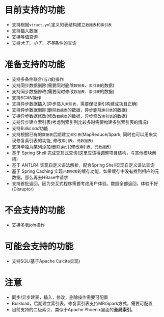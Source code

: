 
# 目前支持的功能

- 支持根据`struct.yml`定义的表结构建立`数据表`和`索引表`
- 支持插入数据
- 支持等值查询
- 支持*大于*、*小于*、*不等*条件的查询

# 准备支持的功能

- 支持多条件联合(与/或)操作
- 支持同步数据删除(需要同时删除`数据表`、`索引表`的数据)
- 支持同步数据修改(需要同时修改`数据表`、`索引表`的数据)
- 支持*SCAN*操作
- 支持异步数据插入(异步插入`索引表`，需要保证索引构建成功且正确)
- 支持异步数据删除(删除`数据表`的数据，异步删除`索引表`的数据)
- 支持异步数据修改(修改`数据表`的数据，异步修改`索引表`的数据)
- 支持异步建立索引表(考虑到索引列比较多时需要构建多张索引表的情况)
- 支持*BulkLoad*功能
- 支持根据已有的`数据表`后期建立`索引表`(MapReduce/Spark, 同时也可以用来实现修复索引表的功能, 修改`索引表`、`元数据表`)
- 支持单独为某列添加/删除索引(修改`索引表`、`元数据表`)
- 基于 Spring Shell 完成交互式查询(这里应该得调整项目结构，与其他模块解耦)
- 基于 ANTLR4 实现自定义语法解析，配合Spring Shell实现自定义语法查询
- 基于 Spring Caching 实现`元数据表`的缓存功能，如果缓存中没有找到相应的元数据，那么再去HBase中请求
- 支持首批返回，因为交互式程序需要考虑用户体验。数据全部返回，体验不好(Disruptor)

# 不会支持的功能

- 支持多表*join*操作

# 可能会支持的功能

- 支持SQL(基于Apache Calcite实现)

# 注意

- 同步/异步建表，插入，修改，删除操作需要可配置
- Bulkload，后期建立索引表，修复索引表支持MR/Spark方式，需要可配置
- 目前支持的二级索引，类似于Apache Phoenix里面的**全局索引**。
